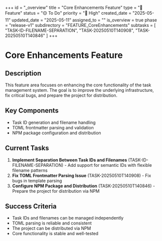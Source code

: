 +++
id = "_overview"
title = "Core Enhancements Feature"
type = "🌟 Feature"
status = "🟡 To Do"
priority = "🔼 High"
created_date = "2025-05-11"
updated_date = "2025-05-11"
assigned_to = ""
is_overview = true
phase = "release-v1"
subdirectory = "FEATURE_CoreEnhancements"
subtasks = [
  "TASK-ID-FILENAME-SEPARATION",
  "TASK-20250510T140908",
  "TASK-20250510T140846"
]
+++

# Core Enhancements Feature

## Description

This feature area focuses on enhancing the core functionality of the task management system. The goal is to improve the underlying infrastructure, fix critical bugs, and prepare the project for distribution.

## Key Components

- Task ID generation and filename handling
- TOML frontmatter parsing and validation
- NPM package configuration and distribution

## Current Tasks

1. **Implement Separation Between Task IDs and Filenames** (TASK-ID-FILENAME-SEPARATION) - Add support for semantic IDs with flexible filename patterns
2. **Fix TOML Frontmatter Parsing Issue** (TASK-20250510T140908) - Fix bugs in template parsing
3. **Configure NPM Package and Distribution** (TASK-20250510T140846) - Prepare the project for distribution via NPM

## Success Criteria

- Task IDs and filenames can be managed independently
- TOML parsing is reliable and consistent
- The project can be distributed via NPM
- Core functionality is stable and well-tested

